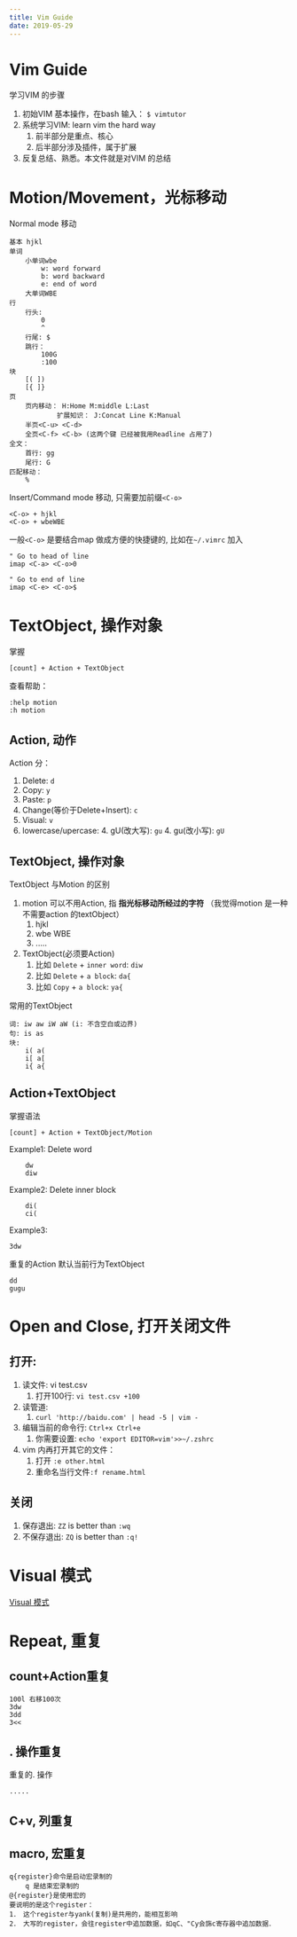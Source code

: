 ```yaml
---
title: Vim Guide
date: 2019-05-29
---
```

# Vim Guide
学习VIM 的步骤
1. 初始VIM 基本操作，在bash 输入： `$ vimtutor`
2. 系统学习VIM: learn vim the hard way
    1. 前半部分是重点、核心
    2. 后半部分涉及插件，属于扩展
3. 反复总结、熟悉。本文件就是对VIM 的总结

# Motion/Movement，光标移动
Normal mode 移动

    基本 hjkl
    单词 
        小单词wbe
            w: word forward
            b: word backward
            e: end of word
        大单词WBE​
    行
        行头: 
            0
            ^
        行尾: $
        跳行：
            100G
            :100
    块
        [( ])  ​
        [{ ]}​
    页
        页内移动： H:Home M:middle L:Last 
                扩展知识： J:Concat Line K:Manual​
        半页<C-u> <C-d>​
        全页<C-f> <C-b>​ (这两个键 已经被我用Readline 占用了)
    全文：
        首行: gg
        尾行: G
    匹配移动：
        %

Insert/Command mode 移动​, 只需要加前缀`<C-o>`

    <C-o> + hjkl
    <C-o> + wbeWBE

一般`<C-o>` 是要结合map 做成方便的快捷键的, 比如在`~/.vimrc` 加入

    " Go to head of line
    imap <C-a> <C-o>0

    " Go to end of line
    imap <C-e> <C-o>$

# TextObject, 操作对象
掌握

    [count] + Action + TextObject

查看帮助：

    :help motion
    :h motion

## Action, 动作 
Action 分：
1. Delete: `d`
2. Copy: `y`
3. Paste: `p`
4. Change(等价于Delete+Insert): `c` 
4. Visual: `v`
4. lowercase/upercase: 
    4. gU(改大写): `gu`
    4. gu(改小写): `gU`

## TextObject, 操作对象
TextObject 与Motion 的区别
1. motion 可以不用Action, 指 **指光标移动所经过的字符** （我觉得motion 是一种不需要action 的textObject）
    1. hjkl
    2. wbe WBE
    3. .....
2. TextObject(必须要Action)
    1. 比如 `Delete` + `inner word`: `diw`
    1. 比如 `Delete` + `a block`: `da{`
    1. 比如 `Copy` + `a block`: `ya{`

常用的TextObject

    词: iw aw iW aW (i: 不含空白或边界)
    句: is as
    块: 
        i( a( 
        i[ a[
        i{ a{

## Action+TextObject
掌握语法

    [count] + Action + TextObject/Motion

Example1: Delete word

        dw
        diw

Example2: Delete inner block

        di(
        ci(

Example3: 

    3dw


重复的Action 默认当前行为TextObject

    dd
    gugu

# Open and Close, 打开关闭文件
## 打开:
1. 读文件: vi test.csv
    1. 打开100行: `vi test.csv +100`
1. 读管道:
    1. `curl 'http://baidu.com' | head -5 | vim -`
1. 编辑当前的命令行: `Ctrl+x Ctrl+e`
    1. 你需要设置: `echo 'export EDITOR=vim'>>~/.zshrc`
2. vim 内再打开其它的文件：
    1. 打开 `:e other.html`
    1. 重命名当行文件`:f rename.html`

## 关闭
1. 保存退出: `ZZ` is better than `:wq`
1. 不保存退出: `ZQ` is better than `:q!`

# Visual 模式
[Visual 模式](/p/vim/vim-visual)

# Repeat, 重复

## count+Action重复


    100l 右移100次
    3dw
    3dd
    3<<

## . 操作重复
重复的. 操作

    .....

## C+v, 列重复

## macro, 宏重复

	q{register}命令是启动宏录制的
        q 是结束宏录制的
	@{register}是使用宏的
	要说明的是这个register：
	1．　这个register与yank(复制)是共用的，能相互影响
	2．　大写的register，会往register中追加数据，如qC、"Cy会旆c寄存器中追加数据．
